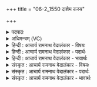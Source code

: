 +++
title = "06-2_1550 दाशेम कस्य"

+++
<details><summary>पदपाठः</summary>

दा꣡शे꣢꣯म। क꣡स्य꣢꣯। म꣡न꣢꣯सा। य꣣ज्ञ꣡स्य꣢। स꣣हसः। यहो। क꣢त्। उ꣣। वोचे। इद꣢म्। न꣡मः꣢꣯। १५५०।
</details>

<details><summary>अधिमन्त्रम् (VC)</summary>

- अग्निः
- उशना काव्यः
- गायत्री
- षड्जः
</details>

<details><summary>हिन्दी : आचार्य रामनाथ वेदालंकार - विषयः</summary>

आगे फिर प्रश्न करते हैं।
</details>

<details><summary>हिन्दी : आचार्य रामनाथ वेदालंकार - पदार्थः</summary>

पदार्थान्वय -  हे (सहसः यहो) बल के पुत्र अर्थात् अत्यन्त बली परमेश्वर ! (कस्य यज्ञस्य मनसा) किस यज्ञ के मन से,हम आपको (दाशेम) आत्मसमर्पण करें? (कत् उ) कैसे मैं (इदं नमः) इस नमस्कार को (वोचे) आपके प्रति कहूँ?॥२॥
</details>

<details><summary>हिन्दी : आचार्य रामनाथ वेदालंकार - भावार्थः</summary>

भावार्थ -  अनेक सकाम यज्ञ और निष्काम यज्ञ प्रचलित हैं। पर मैं तो हे जगदीश्वर ! आपकी उपासना ही जिसका प्रयोजन है,ऐसे यज्ञ से ही आपको आत्मसमर्पण करता हूँ,किसी स्वार्थ को मन में रखकर नहीं। कैसे मैं आपको नमस्कार करूँ?कुछ लोग साष्टाङ्ग प्रणाम करते हैं,कोई अञ्जलि बाँधकर प्रणाम करते हैं,कोई मूर्ति पर सिर नवाकर प्रणाम करते हैं,पर मैं तो चित्त को ही तेरे प्रति नवाता हूँ,शरीर के अङ्गों को नहीं ॥२॥
</details>

<details><summary>संस्कृत : आचार्य रामनाथ वेदालंकार - विषयः</summary>

अथ पुनरपि प्रश्नं कुरुते।
</details>

<details><summary>संस्कृत : आचार्य रामनाथ वेदालंकार - पदार्थः</summary>

पदार्थान्वय -  हे (सहसः यहो) बलस्य पुत्र ! अतिशय बलवन् परमेश ! (कस्य यज्ञस्य मनसा) कस्य यज्ञस्य अभिलाषेण,वयम् त्वाम् (दाशेम) आत्मानं समर्पयेम। (कत् उ) कथं खलु,अहम् (इदं नमः) इमं नमस्कारम्(वोचे)२त्वां प्रति ब्रूयाम्?॥२॥
</details>

<details><summary>संस्कृत : आचार्य रामनाथ वेदालंकार - भावार्थः</summary>

भावार्थ -  अनेके सकामयज्ञा निष्कामयज्ञाश्च प्रचलिताः सन्ति। परमहं तु हे जगदीश्वर त्वदुपासनैकप्रयोजनेन यज्ञेनैव तुभ्यमात्मानं समर्पये,न तु कमपि स्वार्थं मनसि निधाय। कथमहं त्वां नमस्कुर्याम्?केचित् साष्टाङ्गं प्रणमन्ति,केचिद् बद्धाञ्जलयः प्रणमन्ति,केचिन्मूर्तौ शिरो नत्वा प्रणमन्ति। परमहं तु चित्तमेव त्वयि नमयामि,न शरीराङ्गानि ॥२॥
</details>